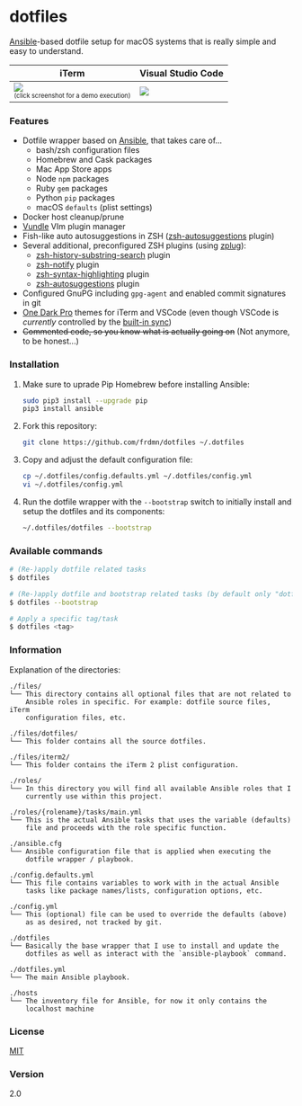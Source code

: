 dotfiles
========

[Ansible](https://www.ansible.com/)-based dotfile setup for macOS systems that is really simple and easy to understand.

iTerm | Visual Studio Code
--- | ---
[![](https://asciinema.org/a/cPPgWS3Ju2twoyl7U5UfFYOYI.svg)](https://asciinema.org/a/cPPgWS3Ju2twoyl7U5UfFYOYI) <center><sub><sup>(click screenshot for a demo execution)</sup></sub></center> | ![](https://i.imgur.com/abpdBUY.png)

### Features

* Dotfile wrapper based on [Ansible](https://www.ansible.com/), that takes care of...
    * bash/zsh configuration files
    * Homebrew and Cask packages
    * Mac App Store apps
    * Node `npm` packages
    * Ruby `gem` packages
    * Python `pip` packages
    * macOS `defaults` (plist settings)
* Docker host cleanup/prune
* [Vundle](https://github.com/gmarik/Vundle.vim) VIm plugin manager
* Fish-like auto autosuggestions in ZSH ([zsh-autosuggestions](https://github.com/tarruda/zsh-autosuggestions) plugin)
* Several additional, preconfigured ZSH plugins (using [zplug](https://github.com/zplug/zplug)):
    * [zsh-history-substring-search](https://github.com/zsh-users/zsh-history-substring-search) plugin
    * [zsh-notify](https://github.com/marzocchi/zsh-notify) plugin
    * [zsh-syntax-highlighting](https://github.com/zsh-users/zsh-notify) plugin
    * [zsh-autosuggestions](https://github.com/tarruda/zsh-autosuggestions) plugin
* Configured GnuPG including `gpg-agent` and enabled commit signatures in git
* [One Dark Pro](https://github.com/Binaryify/OneDark-Pro) themes for iTerm and VSCode (even though VSCode is _currently_ controlled by the [built-in sync](https://code.visualstudio.com/docs/editor/settings-sync))
* ~~Commented code, so you know what is actually going on~~ (Not anymore, to be honest...)

### Installation

1. Make sure to uprade Pip Homebrew before installing Ansible:

    ```bash
    sudo pip3 install --upgrade pip
    pip3 install ansible
    ```

2. Fork this repository:

    ```bash
    git clone https://github.com/frdmn/dotfiles ~/.dotfiles
    ```

3. Copy and adjust the default configuration file:

    ```bash
    cp ~/.dotfiles/config.defaults.yml ~/.dotfiles/config.yml
    vi ~/.dotfiles/config.yml
    ```

4. Run the dotfile wrapper with the `--bootstrap` switch to initially install and setup the dotfiles and its components:

    ```bash
    ~/.dotfiles/dotfiles --bootstrap
    ```

### Available commands

```bash
# (Re-)apply dotfile related tasks
$ dotfiles

# (Re-)apply dotfile and bootstrap related tasks (by default only "dotfiles" will be execated when not specifying --botstrap)
$ dotfiles --bootstrap

# Apply a specific tag/task
$ dotfiles <tag>
```

### Information

Explanation of the directories:

```
./files/
└── This directory contains all optional files that are not related to
    Ansible roles in specific. For example: dotfile source files, iTerm
    configuration files, etc.

./files/dotfiles/
└── This folder contains all the source dotfiles.

./files/iterm2/
└── This folder contains the iTerm 2 plist configuration.

./roles/
└── In this directory you will find all available Ansible roles that I
    currently use within this project.

./roles/{rolename}/tasks/main.yml
└── This is the actual Ansible tasks that uses the variable (defaults)
    file and proceeds with the role specific function.

./ansible.cfg
└── Ansible configuration file that is applied when executing the
    dotfile wrapper / playbook.

./config.defaults.yml
└── This file contains variables to work with in the actual Ansible
    tasks like package names/lists, configuration options, etc.

./config.yml
└── This (optional) file can be used to override the defaults (above)
    as as desired, not tracked by git.

./dotfiles
└── Basically the base wrapper that I use to install and update the
    dotfiles as well as interact with the `ansible-playbook` command.

./dotfiles.yml
└── The main Ansible playbook.

./hosts
└── The inventory file for Ansible, for now it only contains the
    localhost machine
```

### License

[MIT](LICENSE)

### Version

2.0
